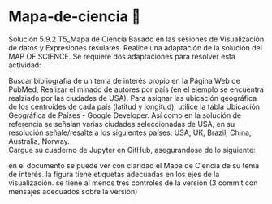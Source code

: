 # Mapa-de-ciencia :bug:
Solución 5.9.2
T5_Mapa de Ciencia
Basado en las sesiones de Visualización de datos y Expresiones resulares. Realice una adaptación de la solución del MAP OF SCIENCE. Se requiere dos adaptaciones para resolver esta actividad:

Buscar bibliografía de un tema de interés propio en la Página Web de PubMed,
Realizar el minado de autores por país (en el ejemplo se encuentra realziado por las ciudades de USA). Para asignar las ubicación geográfica de los centroides de cada país (latitud y longitud), utilice la tabla  Ubicación Geográfica de Países - Google Developer. Así como en la solución de referencia se señalan varias ciudades seleccionadas de USA, en su resolución señale/resalte a los siguientes países: USA, UK, Brazil, China, Australia, Norway.  
Cargue su cuaderno de Jupyter en GitHub, asegurandose de lo siguiente:

en el documento se puede ver con claridad el Mapa de Ciencia de su tema de interés.
la figura tiene etiquetas adecuadas en los ejes de la visualización. 
se tiene al menos tres controles de la versión (3 commit con mensajes adecuados sobre la versión)
